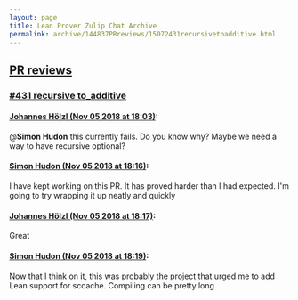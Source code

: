 ```yaml
---
layout: page
title: Lean Prover Zulip Chat Archive 
permalink: archive/144837PRreviews/15072431recursivetoadditive.html
---
```


## [PR reviews](index.html)
### [#431 recursive to_additive](15072431recursivetoadditive.html)

#### [Johannes Hölzl (Nov 05 2018 at 18:03)](https://leanprover.zulipchat.com/#narrow/stream/144837-PR%20reviews/topic/%23431%20recursive%20to_additive/near/146809006):
@**Simon Hudon**  this currently fails. Do you know why? Maybe we need a way to have recursive optional?

#### [Simon Hudon (Nov 05 2018 at 18:16)](https://leanprover.zulipchat.com/#narrow/stream/144837-PR%20reviews/topic/%23431%20recursive%20to_additive/near/146809812):
I have kept working on this PR. It has proved harder than I had expected. I'm going to try wrapping it up neatly and quickly

#### [Johannes Hölzl (Nov 05 2018 at 18:17)](https://leanprover.zulipchat.com/#narrow/stream/144837-PR%20reviews/topic/%23431%20recursive%20to_additive/near/146809846):
Great

#### [Simon Hudon (Nov 05 2018 at 18:19)](https://leanprover.zulipchat.com/#narrow/stream/144837-PR%20reviews/topic/%23431%20recursive%20to_additive/near/146809958):
Now that I think on it, this was probably the project that urged me to add Lean support for sccache. Compiling can be pretty long

